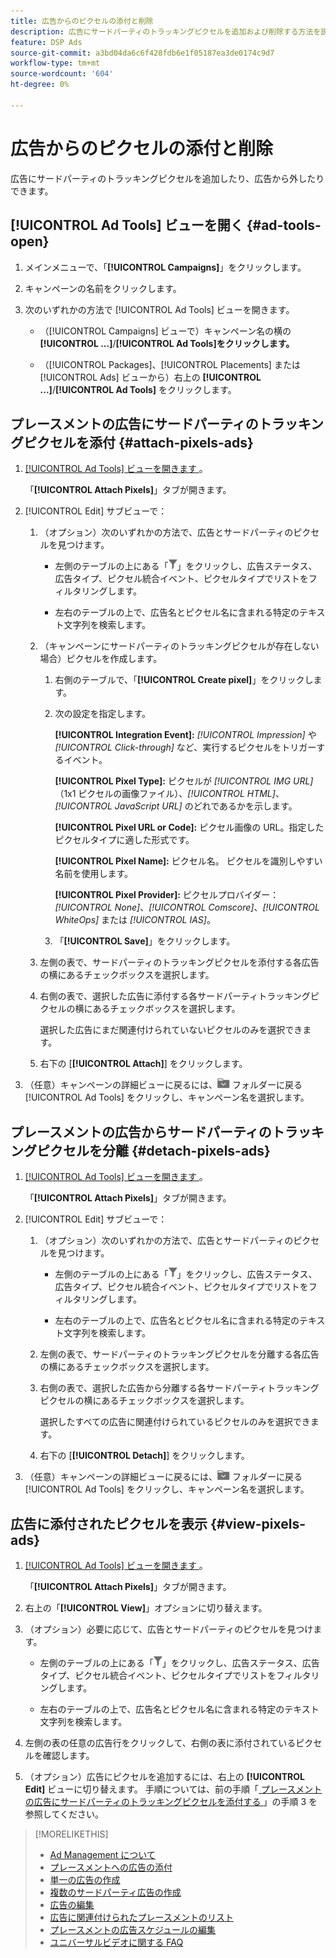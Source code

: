 ```yaml
---
title: 広告からのピクセルの添付と削除
description: 広告にサードパーティのトラッキングピクセルを追加および削除する方法を説明します。
feature: DSP Ads
source-git-commit: a3bd04da6c6f428fdb6e1f05187ea3de0174c9d7
workflow-type: tm+mt
source-wordcount: '604'
ht-degree: 0%

---
```


# 広告からのピクセルの添付と削除

広告にサードパーティのトラッキングピクセルを追加したり、広告から外したりできます。

## [!UICONTROL Ad Tools] ビューを開く {#ad-tools-open}

1. メインメニューで、「**[!UICONTROL Campaigns]**」をクリックします。

1. キャンペーンの名前をクリックします。

1. 次のいずれかの方法で [!UICONTROL Ad Tools] ビューを開きます。

   * （[!UICONTROL Campaigns] ビューで）キャンペーン名の横の **[!UICONTROL ...]**/**[!UICONTROL Ad Tools]をクリックします。**

   * （[!UICONTROL Packages]、[!UICONTROL Placements] または [!UICONTROL Ads] ビューから）右上の **[!UICONTROL ...]**/**[!UICONTROL Ad Tools]** をクリックします。

## プレースメントの広告にサードパーティのトラッキングピクセルを添付 {#attach-pixels-ads}

1. [[!UICONTROL Ad Tools] ビューを開きます ](#ad-tools-open)。

   「**[!UICONTROL Attach Pixels]**」タブが開きます。

1. [!UICONTROL Edit] サブビューで：

   1. （オプション）次のいずれかの方法で、広告とサードパーティのピクセルを見つけます。

      * 左側のテーブルの上にある「![ フィルター ](/help/dsp/assets/filter.png)」をクリックし、広告ステータス、広告タイプ、ピクセル統合イベント、ピクセルタイプでリストをフィルタリングします。

      * 左右のテーブルの上で、広告名とピクセル名に含まれる特定のテキスト文字列を検索します。

   1. （キャンペーンにサードパーティのトラッキングピクセルが存在しない場合）ピクセルを作成します。

      1. 右側のテーブルで、「**[!UICONTROL Create pixel]**」をクリックします。

      1. 次の設定を指定します。

         **[!UICONTROL Integration Event]:** *[!UICONTROL Impression]* や *[!UICONTROL Click-through]* など、実行するピクセルをトリガーするイベント。

         **[!UICONTROL Pixel Type]:** ピクセルが *[!UICONTROL IMG URL]* （1x1 ピクセルの画像ファイル）、*[!UICONTROL HTML]*、*[!UICONTROL JavaScript URL]* のどれであるかを示します。

         **[!UICONTROL Pixel URL or Code]:** ピクセル画像の URL。指定したピクセルタイプに適した形式です。

         **[!UICONTROL Pixel Name]:** ピクセル名。 ピクセルを識別しやすい名前を使用します。

         **[!UICONTROL Pixel Provider]:** ピクセルプロバイダー：*[!UICONTROL None]*、*[!UICONTROL Comscore]*、*[!UICONTROL WhiteOps]* または *[!UICONTROL IAS]*。

      1. 「**[!UICONTROL Save]**」をクリックします。

   1. 左側の表で、サードパーティのトラッキングピクセルを添付する各広告の横にあるチェックボックスを選択します。

   1. 右側の表で、選択した広告に添付する各サードパーティトラッキングピクセルの横にあるチェックボックスを選択します。

      選択した広告にまだ関連付けられていないピクセルのみを選択できます。

   1. 右下の [**[!UICONTROL Attach]**] をクリックします。

1. （任意）キャンペーンの詳細ビューに戻るには、![ の左側にある ](/help/dsp/assets/breadcrumb-return.png " フォルダーに戻る ") フォルダーに戻る [!UICONTROL Ad Tools] をクリックし、キャンペーン名を選択します。

## プレースメントの広告からサードパーティのトラッキングピクセルを分離 {#detach-pixels-ads}

1. [[!UICONTROL Ad Tools] ビューを開きます ](#ad-tools-open)。

   「**[!UICONTROL Attach Pixels]**」タブが開きます。

1. [!UICONTROL Edit] サブビューで：

   1. （オプション）次のいずれかの方法で、広告とサードパーティのピクセルを見つけます。

      * 左側のテーブルの上にある「![ フィルター ](/help/dsp/assets/filter.png)」をクリックし、広告ステータス、広告タイプ、ピクセル統合イベント、ピクセルタイプでリストをフィルタリングします。

      * 左右のテーブルの上で、広告名とピクセル名に含まれる特定のテキスト文字列を検索します。

   1. 左側の表で、サードパーティのトラッキングピクセルを分離する各広告の横にあるチェックボックスを選択します。

   1. 右側の表で、選択した広告から分離する各サードパーティトラッキングピクセルの横にあるチェックボックスを選択します。

      選択したすべての広告に関連付けられているピクセルのみを選択できます。

   1. 右下の [**[!UICONTROL Detach]**] をクリックします。

1. （任意）キャンペーンの詳細ビューに戻るには、![ の左側にある ](/help/dsp/assets/breadcrumb-return.png " フォルダーに戻る ") フォルダーに戻る [!UICONTROL Ad Tools] をクリックし、キャンペーン名を選択します。

## 広告に添付されたピクセルを表示 {#view-pixels-ads}

1. [[!UICONTROL Ad Tools] ビューを開きます ](#ad-tools-open)。

   「**[!UICONTROL Attach Pixels]**」タブが開きます。

1. 右上の「**[!UICONTROL View]**」オプションに切り替えます。

1. （オプション）必要に応じて、広告とサードパーティのピクセルを見つけます。

   * 左側のテーブルの上にある「![ フィルター ](/help/dsp/assets/filter.png)」をクリックし、広告ステータス、広告タイプ、ピクセル統合イベント、ピクセルタイプでリストをフィルタリングします。

   * 左右のテーブルの上で、広告名とピクセル名に含まれる特定のテキスト文字列を検索します。

1. 左側の表の任意の広告行をクリックして、右側の表に添付されているピクセルを確認します。

1. （オプション）広告にピクセルを追加するには、右上の **[!UICONTROL Edit]** ビューに切り替えます。 手順については、前の手順「[ プレースメントの広告にサードパーティのトラッキングピクセルを添付する ](#attach-pixels-ads)」の手順 3 を参照してください。

>[!MORELIKETHIS]
>
>* [Ad Management について ](ad-about.md)
>* [ プレースメントへの広告の添付 ](/help/dsp/campaign-management/ads/ad-attach-to-placement.md)
>* [ 単一の広告の作成 ](ad-create.md)
>* [ 複数のサードパーティ広告の作成 ](ad-create-multiple.md)
>* [ 広告の編集 ](ad-edit.md)
>* [ 広告に関連付けられたプレースメントのリスト ](ad-list-placements.md)
>* [ プレースメントの広告スケジュールの編集 ](/help/dsp/campaign-management/placements/placement-edit-ad-schedule.md)
>* [ ユニバーサルビデオに関する FAQ](/help/dsp/campaign-management/faq-universal-video.md)

